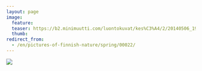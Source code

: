 ```yaml
---
layout: page
image:
  feature:
  teaser: https://b2.minimuutti.com/luontokuvat/kes%C3%A4/2/20140506_193128-245px.jpg
  thumb:
redirect_from:
  - /en/pictures-of-finnish-nature/spring/00022/
---
```


![](https://b2.minimuutti.com/luontokuvat/kes%C3%A4/2/20140506_193128-800px.jpg)

